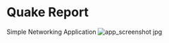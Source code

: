 # Quake Report
Simple Networking Application
![app_screenshot jpg](https://user-images.githubusercontent.com/62807643/119186886-2e533d80-ba96-11eb-8cc3-85e221d3cb4f.jpg)
